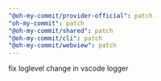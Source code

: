 ```yaml
---
"@oh-my-commit/provider-official": patch
"oh-my-commit": patch
"@oh-my-commit/shared": patch
"@oh-my-commit/cli": patch
"@oh-my-commit/webview": patch
---
```


fix loglevel change in vscode logger
